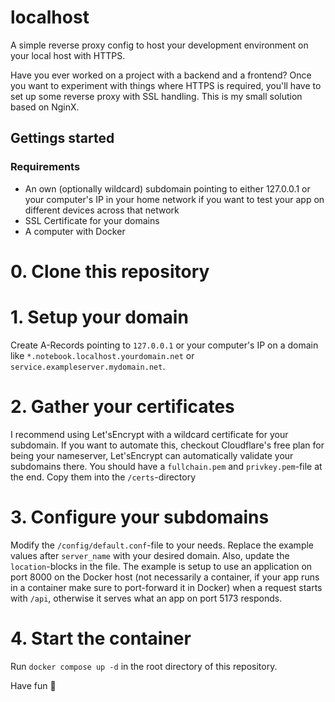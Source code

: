 # localhost
A simple reverse proxy config to host your development environment on your local host with HTTPS.

Have you ever worked on a project with a backend and a frontend? Once you want to experiment with things where HTTPS is required, you'll have to set up some reverse proxy with SSL handling. This is my small solution based on NginX.

## Gettings started
### Requirements
- An own (optionally wildcard) subdomain pointing to either 127.0.0.1 or your computer's IP in your home network if you want to test your app on different devices across that network
- SSL Certificate for your domains
- A computer with Docker

# 0. Clone this repository

# 1. Setup your domain
Create A-Records pointing to `127.0.0.1` or your computer's IP on a domain like `*.notebook.localhost.yourdomain.net` or `service.exampleserver.mydomain.net`.

# 2. Gather your certificates
I recommend using Let'sEncrypt with a wildcard certificate for your subdomain. If you want to automate this, checkout Cloudflare's free plan for being your nameserver, Let'sEncrypt can automatically validate your subdomains there.
You should have a `fullchain.pem` and `privkey.pem`-file at the end. Copy them into the `/certs`-directory

# 3. Configure your subdomains
Modify the `/config/default.conf`-file to your needs. Replace the example values after `server_name` with your desired domain.
Also, update the `location`-blocks in the file. The example is setup to use an application on port 8000 on the Docker host (not necessarily a container, if your app runs in a container make sure to port-forward it in Docker) when a request starts with `/api`, otherwise it serves what an app on port 5173 responds.

# 4. Start the container
Run `docker compose up -d` in the root directory of this repository.

Have fun 🎉

